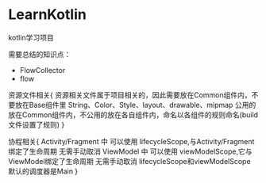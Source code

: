 # LearnKotlin
kotlin学习项目

需要总结的知识点：
 - FlowCollector
 - flow



资源文件相关{
资源相关文件属于项目相关的，因此需要放在Common组件内，不要放在Base组件里
String、Color、Style、layout、drawable、mipmap 公用的 放在Common组件内，不公用的放在各自组件内，命名以各组件的规则命名(build文件设置了规则)
}


协程相关{
Activity/Fragment 中 可以使用 lifecycleScope,与Activity/Fragment绑定了生命周期 无需手动取消
ViewModel 中 可以使用 viewModelScope,它与ViewModel绑定了生命周期 无需手动取消
lifecycleScope和viewModelScope 默认的调度器是Main
}
